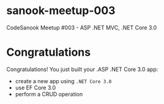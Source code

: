 # sanook-meetup-003

CodeSanook Meetup #003 - ASP .NET MVC, .NET Core 3.0

# Congratulations

Congratulations! You just built your .ASP .NET Core 3.0 app:
- create a new app using `.NET Core 3.0`
- use EF Core 3.0
- perform a CRUD operation
